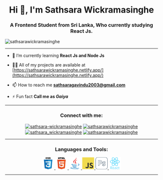 <h1 align="center">Hi 👋, I'm Sathsara Wickramasinghe</h1>
<h3 align="center">A Frontend Student from Sri Lanka, Who currently studying React Js.</h3>

<p align="left"> <img src="https://komarev.com/ghpvc/?username=sathsarawickramasinghe&label=Profile%20views&color=0e75b6&style=flat" alt="sathsarawickramasinghe" /> </p>
<hr>

- 🌱 I’m currently learning **React Js and Node Js**

- 👨‍💻 All of my projects are available at [https://sathsarawickramasinghe.netlify.app/](https://sathsarawickramasinghe.netlify.app/)

- 📫 How to reach me **sathsaragavindu2003@gmail.com**

- ⚡ Fun fact **Call me as <i>Gaiya</i>**
<hr>
<h3 align="center"">Connect with me:</h3>
<p align="center">
<a href="https://linkedin.com/in/sathsara-wickramasinghe" target="blank"><img align="center" src="https://raw.githubusercontent.com/rahuldkjain/github-profile-readme-generator/master/src/images/icons/Social/linked-in-alt.svg" alt="sathsara-wickramasinghe" height="30" width="40" /></a>
<a href="https://www.facebook.com/sathsarawickramsinghe" target="_blank"><img align="center" src="https://raw.githubusercontent.com/rahuldkjain/github-profile-readme-generator/master/src/images/icons/Social/facebook.svg" alt="sathsarawickramasinghe" height="30" width="40" /></a>
<a href="https://www.instagram.com/sathsara_wickramasinghe/" target="blank"><img align="center" src="https://raw.githubusercontent.com/rahuldkjain/github-profile-readme-generator/master/src/images/icons/Social/instagram.svg" alt="sathsara_wickramasinghe" height="30" width="40" /></a>
<a href="https://www.youtube.com/@sathsarawickramasinghe" target="blank"><img align="center" src="https://raw.githubusercontent.com/rahuldkjain/github-profile-readme-generator/master/src/images/icons/Social/youtube.svg" alt="sathsarawickramasinghe" height="30" width="40" /></a>
</p>
<hr>
<h3 align="center">Languages and Tools:</h3>
<p align="center"> <a href="https://www.w3schools.com/css/" target="_blank" rel="noreferrer"> <img src="https://raw.githubusercontent.com/devicons/devicon/master/icons/css3/css3-original-wordmark.svg" alt="css3" width="40" height="40"/> </a> <a href="https://www.w3.org/html/" target="_blank" rel="noreferrer"> <img src="https://raw.githubusercontent.com/devicons/devicon/master/icons/html5/html5-original-wordmark.svg" alt="html5" width="40" height="40"/> </a> <a href="https://www.java.com" target="_blank" rel="noreferrer"> <img src="https://raw.githubusercontent.com/devicons/devicon/master/icons/java/java-original.svg" alt="java" width="40" height="40"/> </a> <a href="https://developer.mozilla.org/en-US/docs/Web/JavaScript" target="_blank" rel="noreferrer"> <img src="https://raw.githubusercontent.com/devicons/devicon/master/icons/javascript/javascript-original.svg" alt="javascript" width="40" height="40"/> </a> <a href="https://www.photoshop.com/en" target="_blank" rel="noreferrer"> <img src="https://raw.githubusercontent.com/devicons/devicon/master/icons/photoshop/photoshop-line.svg" alt="photoshop" width="40" height="40"/> </a> <a href="https://reactjs.org/" target="_blank" rel="noreferrer"> <img src="https://raw.githubusercontent.com/devicons/devicon/master/icons/react/react-original-wordmark.svg" alt="react" width="40" height="40"/> </a> </p>
<hr>
<!-- <p><img align="center" src="https://github-readme-stats.vercel.app/api/top-langs?username=sathsarawickramasinghe&show_icons=true&locale=en&layout=compact" alt="sathsarawickramasinghe" /></p> -->

